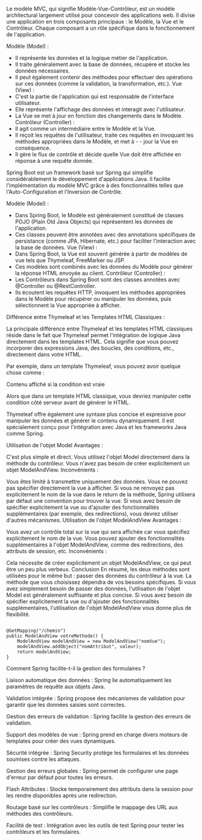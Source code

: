 Le modèle MVC, qui signifie Modèle-Vue-Contrôleur, est un modèle architectural largement utilisé pour concevoir des applications web. Il divise une application en trois composants principaux : le Modèle, la Vue et le Contrôleur. Chaque composant a un rôle spécifique dans le fonctionnement de l'application.

Modèle (Model) :
- Il représente les données et la logique métier de l'application.
- Il traite généralement avec la base de données, récupère et stocke les données nécessaires.
- Il peut également contenir des méthodes pour effectuer des opérations sur ces données (comme la validation, la transformation, etc.).
Vue (View) :
- C'est la partie de l'application qui est responsable de l'interface utilisateur.
- Elle représente l'affichage des données et interagit avec l'utilisateur.
- La Vue se met à jour en fonction des changements dans le Modèle.
Contrôleur (Controller) :
- Il agit comme un intermédiaire entre le Modèle et la Vue.
- Il reçoit les requêtes de l'utilisateur, traite ces requêtes en invoquant les méthodes appropriées dans le Modèle, et met à - - jour la Vue en conséquence.
- Il gère le flux de contrôle et décide quelle Vue doit être affichée en réponse à une requête donnée.

Spring Boot est un framework basé sur Spring qui simplifie considérablement le développement d'applications Java. Il facilite l'implémentation du modèle MVC grâce à des fonctionnalités telles que l'Auto-Configuration et l'Inversion de Contrôle.

Modèle (Model) :
- Dans Spring Boot, le Modèle est généralement constitué de classes POJO (Plain Old Java Objects) qui représentent les données de l'application.
- Ces classes peuvent être annotées avec des annotations spécifiques de persistance (comme JPA, Hibernate, etc.) pour faciliter l'interaction avec la base de données.
Vue (View) :
- Dans Spring Boot, la Vue est souvent générée à partir de modèles de vue tels que Thymeleaf, FreeMarker ou JSP.
- Ces modèles sont combinés avec les données du Modèle pour générer la réponse HTML envoyée au client.
Contrôleur (Controller) :
- Les Contrôleurs dans Spring Boot sont des classes annotées avec @Controller ou @RestController.
- Ils écoutent les requêtes HTTP, invoquent les méthodes appropriées dans le Modèle pour récupérer ou manipuler les données, puis sélectionnent la Vue appropriée à afficher.

Différence entre Thymeleaf et les Templates HTML Classiques :

La principale différence entre Thymeleaf et les templates HTML classiques réside dans le fait que Thymeleaf permet l'intégration de logique Java directement dans les templates HTML. Cela signifie que vous pouvez incorporer des expressions Java, des boucles, des conditions, etc., directement dans votre HTML.

Par exemple, dans un template Thymeleaf, vous pouvez avoir quelque chose comme :

<p th:if="${condition}">Contenu affiché si la condition est vraie</p>

Alors que dans un template HTML classique, vous devriez manipuler cette condition côté serveur avant de générer le HTML.

Thymeleaf offre également une syntaxe plus concise et expressive pour manipuler les données et générer le contenu dynamiquement. Il est spécialement conçu pour l'intégration avec Java et les frameworks Java comme Spring.

Utilisation de l'objet Model
Avantages :

C'est plus simple et direct. Vous utilisez l'objet Model directement dans la méthode du contrôleur.
Vous n'avez pas besoin de créer explicitement un objet ModelAndView.
Inconvénients :

Vous êtes limité à transmettre uniquement des données. Vous ne pouvez pas spécifier directement la vue à afficher. Si vous ne renvoyez pas explicitement le nom de la vue dans le return de la méthode, Spring utilisera par défaut une convention pour trouver la vue.
Si vous avez besoin de spécifier explicitement la vue ou d'ajouter des fonctionnalités supplémentaires (par exemple, des redirections), vous devrez utiliser d'autres mécanismes.
Utilisation de l'objet ModelAndView
Avantages :

Vous avez un contrôle total sur la vue qui sera affichée car vous spécifiez explicitement le nom de la vue.
Vous pouvez ajouter des fonctionnalités supplémentaires à l'objet ModelAndView, comme des redirections, des attributs de session, etc.
Inconvénients :

Cela nécessite de créer explicitement un objet ModelAndView, ce qui peut être un peu plus verbeux.
Conclusion
En résumé, les deux méthodes sont utilisées pour le même but : passer des données du contrôleur à la vue. La méthode que vous choisissez dépendra de vos besoins spécifiques. Si vous avez simplement besoin de passer des données, l'utilisation de l'objet Model est généralement suffisante et plus concise. Si vous avez besoin de spécifier explicitement la vue ou d'ajouter des fonctionnalités supplémentaires, l'utilisation de l'objet ModelAndView vous donne plus de flexibilité.

<code>
@GetMapping("/chemin")
public ModelAndView votreMethode() {
    ModelAndView modelAndView = new ModelAndView("nomVue");
    modelAndView.addObject("nomAttribut", valeur);
    return modelAndView;
}
</code>

Comment Spring facilite-t-il la gestion des formulaires ?

Liaison automatique des données : Spring lie automatiquement les paramètres de requête aux objets Java.

Validation intégrée : Spring propose des mécanismes de validation pour garantir que les données saisies sont correctes.

Gestion des erreurs de validation : Spring facilite la gestion des erreurs de validation.

Support des modèles de vue : Spring prend en charge divers moteurs de templates pour créer des vues dynamiques.

Sécurité intégrée : Spring Security protège les formulaires et les données soumises contre les attaques.

Gestion des erreurs globales : Spring permet de configurer une page d'erreur par défaut pour toutes les erreurs.

Flash Attributes : Stocke temporairement des attributs dans la session pour les rendre disponibles après une redirection.

Routage basé sur les contrôleurs : Simplifie le mappage des URL aux méthodes des contrôleurs.

Facilité de test : Intégration avec les outils de test Spring pour tester les contrôleurs et les formulaires.